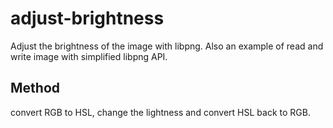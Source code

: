 # adjust-brightness
Adjust the brightness of the image with libpng.
Also an example of read and write image with simplified libpng API.

## Method
convert RGB to HSL, change the lightness and convert HSL back to RGB.
